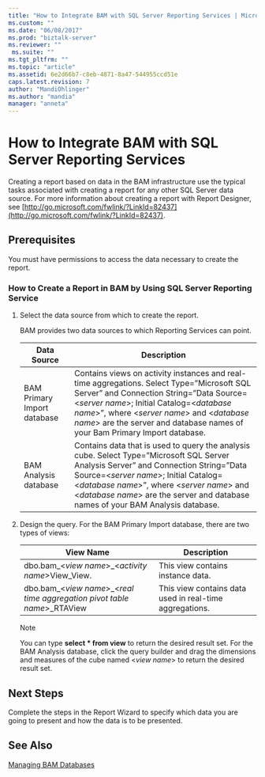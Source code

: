 ```yaml
---
title: "How to Integrate BAM with SQL Server Reporting Services | Microsoft Docs"
ms.custom: ""
ms.date: "06/08/2017"
ms.prod: "biztalk-server"
ms.reviewer: ""
 ms.suite: ""
ms.tgt_pltfrm: ""
ms.topic: "article"
ms.assetid: 6e2d66b7-c8eb-4871-8a47-544955ccd51e
caps.latest.revision: 7
author: "MandiOhlinger"
ms.author: "mandia"
manager: "anneta"
---
```

# How to Integrate BAM with SQL Server Reporting Services
Creating a report based on data in the BAM infrastructure use the typical tasks associated with creating a report for any other SQL Server data source. For more information about creating a report with Report Designer, see [http://go.microsoft.com/fwlink/?LinkId=82437](http://go.microsoft.com/fwlink/?LinkId=82437).  
  
## Prerequisites  
 You must have permissions to access the data necessary to create the report.  
  
### How to Create a Report in BAM by Using SQL Server Reporting Service  
  
1.  Select the data source from which to create the report.  
  
     BAM provides two data sources to which Reporting Services can point.  
  
    |Data Source|Description|  
    |-----------------|-----------------|  
    |BAM Primary Import database|Contains views on activity instances and real-time aggregations. Select Type=”Microsoft SQL Server” and Connection String=”Data Source=\<*server name*>; Initial Catalog=\<*database name*>”, where \<*server name*> and \<*database name*> are the server and database names of your Bam Primary Import database.|  
    |BAM Analysis database|Contains data that is used to query the analysis cube. Select Type=”Microsoft SQL Server Analysis Server” and Connection String=”Data Source=\<*server name*>; Initial Catalog=\<*database name*>”, where \<*server name*> and \<*database name*> are the server and database names of your BAM Analysis database.|  
  
2.  Design the query. For the BAM Primary Import database, there are two types of views:  
  
    |View Name|Description|  
    |---------------|-----------------|  
    |dbo.bam_\<*view name*>_\<*activity name*>View_View.|This view contains instance data.|  
    |dbo.bam_\<*view name*>_\<*real time aggregation pivot table name*>_RTAView|This view contains data used in real-time aggregations.|  
  
    > [!NOTE]
    >  You can type **select \* from view** to return the desired result set. For the BAM Analysis database, click the query builder and drag the dimensions and measures of the cube named \<*view name*> to return the desired result set.  
  
## Next Steps  
 Complete the steps in the Report Wizard to specify which data you are going to present and how the data is to be presented.  
  
## See Also  
 [Managing BAM Databases](../core/managing-bam-databases.md)